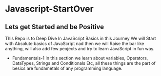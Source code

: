 # Javascript-StartOver

## Lets get Started and be Positive

This Repo is to Deep Dive In JavaScript Basics in this Journey We will Start with Absolute basics of JavaScript nad then we will Raise the bar like anything, will also add few peojects and try to learn JavaScript in fun way.

- Fundamentals-1
  In this section we learn about variables, Operators, DataTypes, Strings and Conditionals Etc, all these things are the part of besics are fundametals of any programming language.

